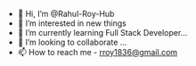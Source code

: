 - 👋 Hi, I’m @Rahul-Roy-Hub
- 👀 I’m interested in new things
- 🌱 I’m currently learning Full Stack Developer...
- 💞️ I’m looking to collaborate ...
- 📫 How to reach me - rroy1836@gmail.com

<!---
Rahul-Roy-Hub/Rahul-Roy-Hub is a ✨ special ✨ repository because its `README.md` (this file) appears on your GitHub profile.
You can click the Preview link to take a look at your changes.
--->
